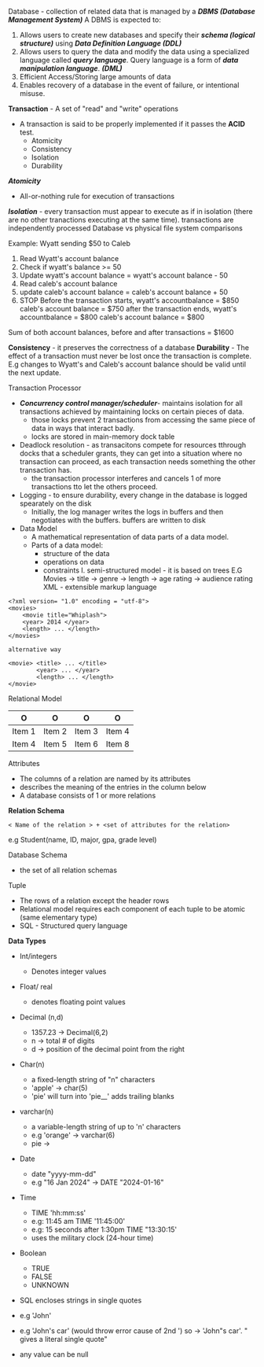 Database - collection of related data that is managed by a ***DBMS (Database Management System)***
A DBMS is expected to: 
1. Allows users to create new databases and specify their ***schema (logical structure)*** using ***Data Definition Language (DDL)***
2. Allows users to query the data and modify the data using a specialized language called ***query language***. Query language is a form of ***data manipulation language***. ***(DML)***
3. Efficient Access/Storing large amounts of data 
4. Enables recovery of a database in the event of failure, or intentional misuse.

**Transaction** - A set of "read" and "write" operations 
- A transaction is said to be properly implemented if it passes the **ACID** test. 
	- Atomicity
	- Consistency
	- Isolation
	- Durability

***Atomicity***
- All-or-nothing rule for execution of transactions

***Isolation*** - every transaction must appear to execute as if in isolation (there are no other tranactions executing at the same time). transactions are independently processed 
Database vs physical file system comparisons

Example: Wyatt sending $50 to Caleb
1. Read Wyatt's account balance
2. Check if wyatt's balance >= 50 
3. Update wyatt's account balance = wyatt's account balance - 50
4. Read caleb's account balance
5. update caleb's account balance = caleb's account balance + 50 
6. STOP 
Before the transaction starts, wyatt's accountbalance = $850 
caleb's account balance = $750
after the transaction ends, wyatt's accountbalance = $800
caleb's account balance = $800

Sum of both account balances, before and after transactions = $1600 

**Consistency** - it preserves the correctness of a database
**Durability** - The effect of a transaction must never be lost once the transaction is complete. E.g changes to Wyatt's and Caleb's account balance should be valid until the next update. 

Transaction Processor 
- ***Concurrency control manager/scheduler***-  maintains isolation for all transactions achieved by maintaining locks on certain pieces of data. 
	- those locks prevent 2 transactions from accessing the same piece of data in ways that interact badly. 
	- locks are stored in main-memory dock table
- Deadlock resolution - as transacitons compete for resources tthrough docks that a scheduler grants, they can get into a situation where no transaction can proceed, as each transaction needs something the other transaction has. 
	- the transaction processor interferes and cancels 1 of more transactions tto let the others proceed. 
- Logging - to ensure durability, every change in the database is logged spearately on the disk
	- Initially, the log manager writes the logs in buffers and then negotiates with the buffers. buffers are written to disk
- Data Model
	- A mathematical representation of data parts of a data model. 
	- Parts of a data model:
		- structure of the data 
		- operations on data
		- constraints
I. semi-structured model - it is based on trees
E.G Movies 
	-> title
	-> genre
	-> length
	-> age rating 
	-> audience rating
XML - extensible markup language 
```
<?xml version= "1.0" encoding = "utf-8"> 
<movies>
	<movie title="Whiplash">
	<year> 2014 </year>
	<length> ... </length>
</movies>

alternative way 

<movie> <title> ... </title>
		<year> ... </year>
		<length> ... </length>
</movie>
```
Relational Model

| O | O | O | O |
| ---- | ---- | ---- | ---- |
| Item 1 | Item 2 | Item 3 | Item 4 |
| Item 4 | Item 5 | Item 6 | Item 8 |
Attributes
- The columns of  a relation are named by its attributes
- describes the meaning of the entries in the column below 
- A database consists of 1 or more relations

**Relation Schema**
```
< Name of the relation > + <set of attributes for the relation> 
```
e.g Student(name, ID, major, gpa, grade level)

Database Schema
- the set of all relation schemas

Tuple
- The rows of a relation except the header rows 
- Relational model requires each component of each tuple to be atomic (same elementary type) 
- SQL - Structured query language 

**Data Types**
- Int/integers
	- Denotes integer values
- Float/ real 
	- denotes floating point values 
- Decimal (n,d)
	- 1357.23 -> Decimal(6,2)
	- n -> total # of digits
	- d -> position of the decimal point from the right
- Char(n)
	- a fixed-length string of "n" characters 
	- 'apple' -> char(5)
	- 'pie' will turn into 'pie__' adds trailing blanks
- varchar(n)
	- a variable-length string of up to 'n' characters
	- e.g 'orange' -> varchar(6)
	- pie -> 
- Date
	- date "yyyy-mm-dd"
	- e.g "16 Jan 2024" -> DATE "2024-01-16"
- Time
	- TIME 'hh:mm:ss'
	- e.g: 11:45 am TIME '11:45:00'
	- e.g: 15 seconds after 1:30pm  TIME "13:30:15'
	- uses the military clock (24-hour time)
- Boolean
	- TRUE
	- FALSE
	- UNKNOWN

- SQL encloses strings in single quotes
- e.g 'John'
- e.g 'John's car' (would throw error cause of 2nd ') so -> 'John"s car'. " gives a literal single quote"
- any value can be null